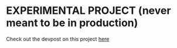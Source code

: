 # EXPERIMENTAL PROJECT (never meant to be in production)

Check out the devpost on this project [here](https://devpost.com/software/8-bitfish)
